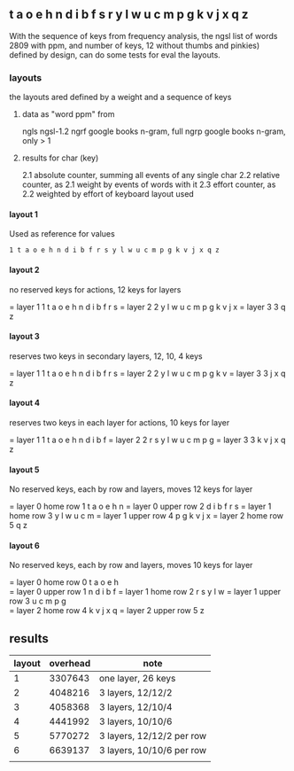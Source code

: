 
## t a o e h n d i b f s r y l w u c m p g k v j x q z

With the sequence of keys from frequency analysis, the ngsl list of words 2809 with ppm, and number of keys, 12 without thumbs and pinkies) defined by design, can do some tests for eval the layouts.

### layouts

the layouts ared defined by a weight and a sequence of keys

1. data as "word ppm" from 

    ngls    ngsl-1.2 
    ngrf    google books n-gram, full
    ngrp    google books n-gram, only > 1

2. results for char (key)
    
    2.1 absolute counter, summing all events of any single char
    2.2 relative counter, as 2.1 weight by events of words with it
    2.3 effort counter, as 2.2 weighted by effort of keyboard layout used

#### layout 1

Used as reference for values
 
    1 t a o e h n d i b f r s y l w u c m p g k v j x q z 

#### layout 2

no reserved keys for actions, 12 keys for layers

= layer 1 
1 t a o e h n d i b f r s
= layer 2 
2 y l w u c m p g k v j x
= layer 3 
3 q z

#### layout 3

reserves two keys in secondary layers,  12, 10, 4 keys

= layer 1 
1 t a o e h n d i b f r s
= layer 2 
2 y l w u c m p g k v
= layer 3 
3 j x q z 

#### layout 4

reserves two keys in each layer for actions, 10 keys for layer

= layer 1 
1 t a o e h n d i b f 
= layer 2 
2 r s y l w u c m p g 
= layer 3 
3 k v j x q z 

#### layout 5 

No reserved keys, each by row and layers, moves 12 keys for layer

= layer 0 home row
1 t a o e h n 
= layer 0 upper row
2 d i b f r s
= layer 1 home row
3 y l w u c m
= layer 1 upper row
4 p g k v j x 
= layer 2 home row
5 q z 

#### layout 6 

No reserved keys, each by row and layers, moves 10 keys for layer

= layer 0 home row
0 t a o e h  
= layer 0 upper row
1 n d i b f 
= layer 1 home row
2 r s y l w 
= layer 1 upper row
3 u c m p g  
= layer 2 home row
4 k v j x q 
= layer 2 upper row
5 z 

## results

| layout | overhead | note | 
| --- | --- | -- | 
| 1 | 3307643 | one layer, 26 keys |
| 2 | 4048216 | 3 layers, 12/12/2 |
| 3 | 4058368 | 3 layers, 12/10/4 |
| 4 | 4441992 | 3 layers, 10/10/6 | 
| 5 | 5770272 | 3 layers, 12/12/2 per row | 
| 6 | 6639137 | 3 layers, 10/10/6 per row |
| | | | 

